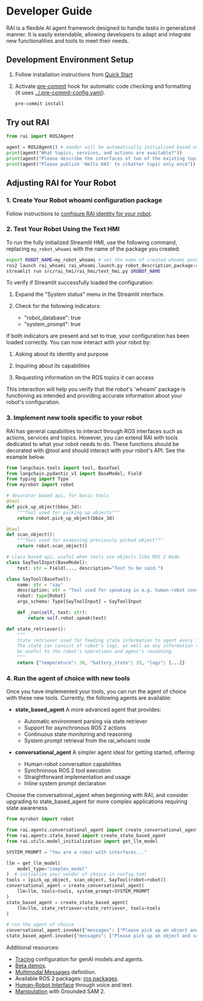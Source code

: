 # Developer Guide

RAI is a flexible AI agent framework designed to handle tasks in generalized manner.
It is easily extendable, allowing developers to adapt and integrate new functionalities and tools to meet their needs.

## Development Environment Setup

1. Follow installation instructions from [Quick Start](../README.md#quick-start)
2. Activate [pre-commit](https://pre-commit.com) hook for automatic code checking
   and formatting (it uses [../.pre-commit-config.yaml](../.pre-commit-config.yaml)).

   ```bash
   pre-commit install
   ```

## Try out RAI

```python
from rai import ROS2Agent

agent = ROS2Agent() # vendor will be automatically initialized based on the config.toml
print(agent("What topics, services, and actions are available?"))
print(agent("Please describe the interfaces of two of the existing topics."))
print(agent("Please publish 'Hello RAI' to /chatter topic only once")) # make sure to listen first ros2 topic echo /chatter
```

## Adjusting RAI for Your Robot

### 1. Create Your Robot whoami configuration package

Follow instructions to [configure RAI identity for your robot](create_robots_whoami.md).

### 2. Test Your Robot Using the Text HMI

To run the fully initialized Streamlit HMI, use the following command, replacing `my_robot_whoami` with the name of the package you created:

```bash
export ROBOT_NAME=my_robot_whoami # set the name of created whoami package
ros2 launch rai_whoami rai_whoami.launch.py robot_description_package:=$ROBOT_NAME &
streamlit run src/rai_hmi/rai_hmi/text_hmi.py $ROBOT_NAME
```

To verify if Streamlit successfully loaded the configuration:

1. Expand the "System status" menu in the Streamlit interface.

2. Check for the following indicators:
   - "robot_database": true
   - "system_prompt": true

If both indicators are present and set to true, your configuration has been loaded correctly. You can now interact with your robot by:

1. Asking about its identity and purpose

2. Inquiring about its capabilities

3. Requesting information on the ROS topics it can access

This interaction will help you verify that the robot's 'whoami' package is functioning as intended and providing accurate information about your robot's configuration.

### 3. Implement new tools specific to your robot

RAI has general capabilities to interact through ROS interfaces such as actions, services and topics.
However, you can extend RAI with tools dedicated to what your robot needs to do.
These functions should be decorated with @tool and should interact with your robot's API.
See the example below.

```python
from langchain.tools import tool, BaseTool
from langchain.pydantic_v1 import BaseModel, Field
from typing import Type
from myrobot import robot

# decorator based api, for basic tools
@tool
def pick_up_object(bbox_3d):
    """Tool used for picking up objects"""
    return robot.pick_up_object(bbox_3d)

@tool
def scan_object():
    """Tool used for examining previously picked object"""
    return robot.scan_object()

# class based api, useful when tools use objects like ROS 2 Node
class SayToolInput(BaseModel):
    text: str = Field(..., description="Text to be said.")

class SayTool(BaseTool):
    name: str = "say"
    description: str = "Tool used for speaking in e.g. human-robot conversation"
    robot: type[Robot]
    args_schema: Type[SayToolInput] = SayToolInput

    def _run(self, text: str):
        return self.robot.speak(text)

def state_retriever():
    """
    State retriever used for feeding state information to agent every iteration.
    The state can consist of robot's logs, as well as any information that might
    be useful to the robot's operations and agent's reasoning.
    """
    return {"temperature": 30, "battery_state": 33, "logs": [...]}

```

### 4. Run the agent of choice with new tools

Once you have implemented your tools, you can run the agent of choice with these new tools.
Currently, the following agents are available:

- **state_based_agent**
  A more advanced agent that provides:

  - Automatic environment parsing via state retriever
  - Support for asynchronous ROS 2 actions
  - Continuous state monitoring and reasoning
  - System prompt retrieval from the rai_whoami node

- **conversational_agent**
  A simpler agent ideal for getting started, offering:
  - Human-robot conversation capabilities
  - Synchronous ROS 2 tool execution
  - Straightforward implementation and usage
  - Inline system prompt declaration

Choose the conversational_agent when beginning with RAI, and consider upgrading to state_based_agent for more complex applications requiring state awareness.

```python
from myrobot import robot

from rai.agents.conversational_agent import create_conversational_agent
from rai.agents.state_based import create_state_based_agent
from rai.utils.model_initialization import get_llm_model

SYSTEM_PROMPT = "You are a robot with interfaces..."

llm = get_llm_model(
    model_type="complex_model"
)  # initialize your vendor of choice in config.toml
tools = [pick_up_object, scan_object, SayTool(robot=robot)]
conversational_agent = create_conversational_agent(
    llm=llm, tools=tools, system_prompt=SYSTEM_PROMPT
)
state_based_agent = create_state_based_agent(
    llm=llm, state_retriever=state_retriever, tools=tools
)

# run the agent of choice
conversational_agent.invoke({"messages": ["Please pick up an object and scan it."]})
state_based_agent.invoke({"messages": ["Please pick up an object and scan it."]})
```

Additional resources:

- [Tracing](tracing.md) configuration for genAI models and agents.
- [Beta demos](demos.md).
- [Multimodal Messages](multimodal_messages.md) definition.
- Available ROS 2 packages: [ros packages](ros_packages.md).
- [Human-Robot Interface](human_robot_interface.md) through voice and text.
- [Manipulation](manipulation.md) with Grounded SAM 2.
